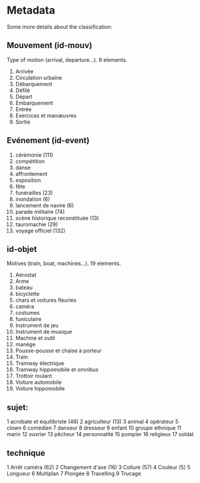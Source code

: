 # Metadata

Some more details about the classification:

## Mouvement (id-mouv)
Type of motion (arrival, departure...). 9 elements.

1. Arrivée
2. Circulation urbaine
3. Débarquement
4. Défilé
5. Départ
6. Embarquement
7. Entrée
8. Exercices et manœuvres
9. Sortie

## Evénement (id-event)
1. cérémonie (111)
2. compétition
3. danse
4. affrontement
5. exposition
6. fête
7. funérailles (23)
8. inondation (6)
9. lancement de navire (6)
10. parade militaire (74)
11. scène historique reconstituée (13)
12. tauromachie (29)
13. voyage officiel (132)

## id-objet
Motives (train, boat, machines...). 19 elements.

1. Aérostat
2. Arme
3. bateau
4. bicyclette
5. chars et voitures fleuries
6. caméra
7. costumes
8. funiculaire
9. Instrument de jeu
10. Instrument de musique
11. Machine et outil
12. manège
13. Pousse-pousse et chaise à porteur
14. Train
15. Tramway électrique
16. Tramway hippomobile et omnibus
17. Trottoir roulant
18. Voiture automobile
19. Voiture hippomobile

## sujet: 

1 acrobate et équilibriste (48)
2 agriculteur (13)
3 animal
4 opérateur
5 clown
6 comédien
7 danseur
8 dresseur
9 enfant
10 groupe ethnique
11 marin
12 ouvrier
13 pêcheur
14 personnalité
15 pompier
16 religieux
17 soldat


## technique
1 Arrêt caméra (62)
2 Changement d'axe (16)
3 Collure (57)
4 Couleur (5)
5 Longueur
6 Multiplan
7 Plongée
8 Travelling
9 Trucage

